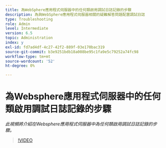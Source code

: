 ```yaml
---
title: 為WebSphere應用程式伺服器中的任何類啟用調試日誌記錄的步驟
description: 為與WebSphere應用程式伺服器相關的疑難解答問題配置調試日誌
type: Troubleshooting
role: Admin
level: Intermediate
version: 6.5
topic: Administration
index: y
exl-id: fd7ad4df-4c27-42f2-889f-03e170bac319
source-git-commit: b3e9251bdb18a008be95c1fa9e5c79252a74fc98
workflow-type: tm+mt
source-wordcount: '52'
ht-degree: 0%

---
```


# 為Websphere應用程式伺服器中的任何類啟用調試日誌記錄的步驟

*此視頻將介紹在Websphere應用程式伺服器中為任何類啟用調試日誌記錄的步驟。*

>[!VIDEO](https://video.tv.adobe.com/v/335523?quality=12&learn=on)

